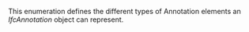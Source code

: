 This enumeration defines the different types of Annotation elements an _IfcAnnotation_ object can represent.
